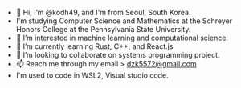 - 👋 Hi, I’m @kodh49, and I'm from Seoul, South Korea.
- I'm studying Computer Science and Mathematics at the Schreyer Honors College at the Pennsylvania State University.
- 👀 I’m interested in machine learning and computational science.
- 🌱 I’m currently learning Rust, C++, and React.js
- 💞️ I’m looking to collaborate on systems programming project.
- 📫 Reach me through my email > dzk5572@gmail.com
- I'm used to code in WSL2, Visual studio code.

<!---
kodh49/kodh49 is a ✨ special ✨ repository because its `README.md` (this file) appears on your GitHub profile.
You can click the Preview link to take a look at your changes.
--->
